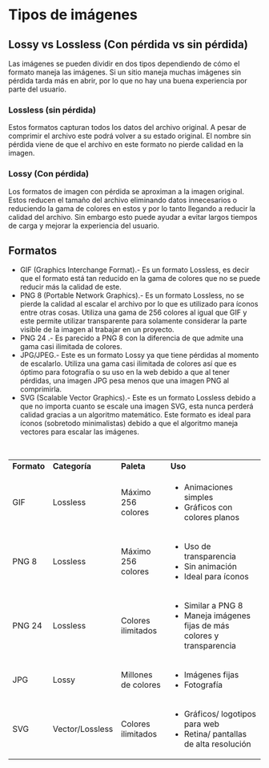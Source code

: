 # Tipos de imágenes

## Lossy vs Lossless (Con pérdida vs sin pérdida)

Las imágenes se pueden dividir en dos tipos dependiendo de cómo el formato maneja las imágenes. Si un sitio maneja muchas imágenes sin pérdida tarda más en abrir, por lo que no hay una buena experiencia por parte del usuario. 

### Lossless (sin pérdida)

Estos formatos capturan todos los datos del archivo original. A pesar de comprimir el archivo este podrá volver a su estado original. El nombre sin pérdida viene de que el archivo en este formato no pierde calidad en la imagen.

### Lossy (Con pérdida)

Los formatos de imagen con pérdida se aproximan a la imagen original. Estos reducen el tamaño del archivo eliminando datos innecesarios o reduciendo la gama de colores en estos y por lo tanto llegando a reducir la calidad del archivo. Sin embargo esto puede ayudar a evitar largos tiempos de carga y mejorar la experiencia del usuario.

## Formatos

- GIF (Graphics Interchange Format).- Es un formato Lossless, es decir que el formato está tan reducido en la gama de colores que no se puede reducir más la calidad de este.
- PNG 8 (Portable Network Graphics).- Es un formato Lossless, no se pierde la calidad al escalar el archivo por lo que es utilizado para íconos entre otras cosas. Utiliza una gama de 256 colores al igual que GIF y este permite utilizar transparente para solamente considerar la parte visible de la imagen al trabajar en un proyecto.
- PNG 24 .- Es parecido a PNG 8 con la diferencia de que admite una gama casi ilimitada de colores. 
- JPG/JPEG.- Este es un formato Lossy ya que tiene pérdidas al momento de escalarlo. Utiliza una gama casi ilimitada de colores así que es óptimo para fotografía o su uso en la web debido a que al tener pérdidas, una imagen JPG pesa menos que una imagen PNG al comprimirla.
- SVG (Scalable Vector Graphics).- Este es un formato Lossless debido a que no importa cuanto se escale una imagen SVG, esta nunca perderá calidad gracias a un algoritmo matemático. Este formato es ideal para íconos (sobretodo minimalistas) debido a que el algoritmo maneja vectores para escalar las imágenes.

<br/>
<table>
    <tr>
        <td><b>Formato</b></td>
        <td><b>Categoría</b></td>
        <td><b>Paleta</b></td>
        <td><b>Uso</b></td>
    </tr>
    <tr>
        <td>GIF</td>
        <td>Lossless</td>
        <td>Máximo 256 colores</td>
        <td>
            <ul>
                <li>Animaciones simples</li>
                <li>Gráficos con colores planos</li>
            </ul>
        </td>
    </tr>
    <tr>
        <td>PNG 8</td>
        <td>Lossless</td>
        <td>Máximo 256 colores</td>
        <td>
            <ul>
                <li>Uso de transparencia</li>
                <li>Sin animación</li>
                <li>Ideal para íconos</li>
            </ul>
        </td>
    </tr>
    <tr>
        <td>PNG 24</td>
        <td>Lossless</td>
        <td>Colores ilimitados</td>
        <td>
            <ul>
                <li>Similar a PNG 8</li>
                <li>Maneja imágenes fijas de más colores y transparencia</li>
            </ul>
        </td>
    </tr>
    <tr>
        <td>JPG</td>
        <td>Lossy</td>
        <td>Millones de colores</td>
        <td>
            <ul>
                <li>Imágenes fijas</li>
                <li>Fotografía</li>
            </ul>
        </td>
    </tr>
    <tr>
        <td>SVG</td>
        <td>Vector/Lossless</td>
        <td>Colores ilimitados</td>
        <td>
            <ul>
                <li>Gráficos/ logotipos para web</li>
                <li>Retina/ pantallas de alta resolución</li>
            </ul>
        </td>
    </tr>
</table>
